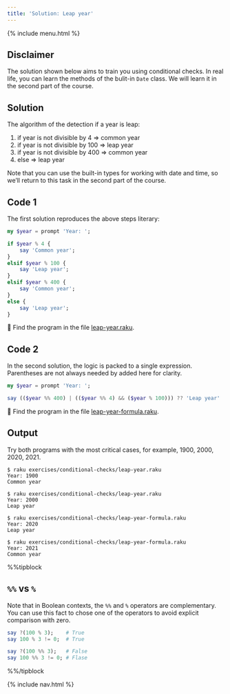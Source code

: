 ```yaml
---
title: 'Solution: Leap year'
---
```


{% include menu.html %}

## Disclaimer

The solution shown below aims to train you using conditional checks. In real life, you can learn the methods of the bulit-in `Date` class. We will learn it in the second part of the course.

## Solution

The algorithm of the detection if a year is leap:

1. if year is not divisible by 4 => common year
1. if year is not divisible by 100 => leap year
1. if year is not divisible by 400 => common year
1. else => leap year

Note that you can use the built-in types for working with date and time, so we’ll return to this task in the second part of the course.

## Code 1

The first solution reproduces the above steps literary:

```raku
my $year = prompt 'Year: ';

if $year % 4 {
    say 'Common year';
}
elsif $year % 100 {
    say 'Leap year';
}
elsif $year % 400 {
    say 'Common year';
}
else {
    say 'Leap year';
}
```

🦋 Find the program in the file [leap-year.raku](https://github.com/ash/raku-course/blob/master/exercises/conditional-checks/leap-year.raku).

## Code 2

In the second solution, the logic is packed to a single expression. Parentheses are not always needed by added here for clarity.

```raku
my $year = prompt 'Year: ';

say (($year %% 400) | (($year %% 4) && ($year % 100))) ?? 'Leap year' !! 'Common year';
```

🦋 Find the program in the file [leap-year-formula.raku](https://github.com/ash/raku-course/blob/master/exercises/conditional-checks/leap-year-formula.raku).

## Output

Try both programs with the most critical cases, for example, 1900, 2000, 2020, 2021.

```console
$ raku exercises/conditional-checks/leap-year.raku
Year: 1900
Common year

$ raku exercises/conditional-checks/leap-year.raku
Year: 2000
Leap year
```

```console
$ raku exercises/conditional-checks/leap-year-formula.raku
Year: 2020
Leap year

$ raku exercises/conditional-checks/leap-year-formula.raku
Year: 2021
Common year
```

%%tipblock
## `%%` vs `%`

Note that in Boolean contexts, the `%%` and `%` operators are complementary. You can use this fact to chose one of the operators to avoid explicit comparison with zero.

```raku
say ?(100 % 3);    # True
say 100 % 3 != 0;  # True

say ?(100 %% 3);   # False
say 100 %% 3 != 0; # Flase
```
%%/tipblock

{% include nav.html %}
